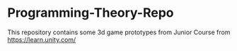 # Programming-Theory-Repo

This repository contains some 3d game prototypes from Junior Course from https://learn.unity.com/
